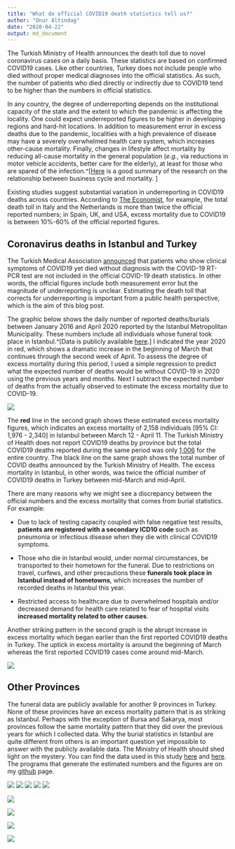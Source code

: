 ```yaml
---
title: "What do official COVID19 death statistics tell us?"
author: "Onur Altindag"
date: "2020-04-22" 
output: md_document
---
```





The Turkish Ministry of Health announces the death toll due to novel coronavirus cases on a daily basis. These statistics are based on confirmed COVID19 cases. Like other countries, Turkey does not include people who died without proper medical diagnoses into the official statistics. As such, the number of patients who died directly or indirectly due to COVID19 tend to be higher than the numbers in official statistics.  

In any country, the degree of underreporting depends on the institutional capacity of the state and the extent to which the pandemic is affecting the locality. One could expect underreported figures to be higher in developing regions and hard-hit locations.  In addition to measurement error in excess deaths due to the pandemic, localities with a high prevalence of disease may have a severely overwhelmed health care system, which increases other-cause mortality. Finally, changes in lifestyle affect mortality by reducing all-cause mortality in the general population (*e.g.*, via reductions in motor vehicle accidents, better care for the elderly), at least for those who are spared of the infection.^[[Here](https://voxeu.org/article/economic-crises-and-mortality) is a good summary of the research on the relationship between business cycle and mortality. ]

Existing studies suggest substantial variation in underreporting in COVID19 deaths across countries. According to [The Economist](https://www.economist.com/graphic-detail/2020/04/16/tracking-covid-19-excess-deaths-across-countries), for example,  the total death toll in Italy and the Netherlands is more than twice the official reported numbers; in Spain, UK, and USA, excess mortality due to COVID19 is between 10%-60% of the official reported figures.    



## Coronavirus deaths in Istanbul and Turkey 

The Turkish Medical Association [announced](http://www.cumhuriyet.com.tr/haber/ttb-saglik-bakanligi-kovid-19-olumlerini-dunya-saglik-orgutu-kodlarina-gore-raporlamiyor-1731938) that patients who show clinical symptoms of COVID19 yet died without diagnosis with the COVID-19 RT-PCR test are not included in the official COVID-19 death statistics. In other words, the official figures include both measurement error but the magnitude of underreporting is unclear. Estimating the death toll that corrects for underreporting is important from a public health perspective, which is the aim of this blog post. 

The graphic below shows the daily number of reported deaths/burials between January 2016 and April 2020 reported by the Istanbul Metropolitan Municipality. These numbers include all individuals whose funeral took place in Istanbul.^[Data is publicly available [here](https://www.turkiye.gov.tr/istanbul-buyuksehir-belediyesi-vefat-sorgulama).] I indicated the year 2020 in red, which shows a dramatic increase in the beginning of March that continues through the second week of April. To assess the degree of excess mortality during this period, I used a simple regression to predict what the expected number of deaths would be without COVID-19 in 2020 using the previous years and months. Next I subtract the expected number of deaths from the actually observed to estimate the excess mortality due to COVID-19.





![](/static/images/posts/excess_mortality/istanbul1-1.png)



The **red** line in the second graph shows these estimated excess mortality figures, which indicates an excess mortality of 2,158 individuals [95% CI: 1,976 - 2,340] in Istanbul between March 12 - April 11. The Turkish Ministry of Health does not report COVID19 deaths by province but the total COVID19 deaths reported during the same period was only [1,006](https://opendata.ecdc.europa.eu/covid19/casedistribution/csv) for the entire country. The black line on the same graph shows the total number of COVID deaths announced by the Turkish Ministry of Health.  The excess mortality in Istanbul, in other words, was twice the official number of COVID19 deaths in Turkey between mid-March and mid-April. 

There are many reasons why we might see a discrepancy between the official numbers and the excess mortality that comes from burial statistics. For example: 


- Due to lack of testing capacity coupled with false negative test results, **patients are registered with a secondary ICD10 code** such as pneumonia or infectious disease when they die with clinical COVID19 symptoms.  

- Those who die in Istanbul would, under normal circumstances, be transported to their hometown for the funeral. Due to restrictions on travel, curfews, and other precautions these **funerals took place in Istanbul instead of hometowns**, which increases the number of recorded deaths in Istanbul this year.  

- Restricted access to healthcare due to overwhelmed hospitals and/or decreased demand for health care related to fear of hospital visits **increased mortality related to other causes**. 

Another striking pattern in the second graph is the abrupt increase in excess mortality which began earlier than the first reported COVID19 deaths in Turkey. The uptick in excess mortality is around the beginning of March whereas the first reported COVID19 cases come around mid-March.   

![](/static/images/posts/excess_mortality/istanbul2-1.png)


## Other Provinces



The funeral data are publicly available for another 9 provinces in Turkey. None of these provinces have an excess mortality pattern that is as striking as Istanbul. Perhaps with the exception of Bursa and Sakarya, most provinces follow the same mortality pattern that they did over the previous years for which I collected data. Why the burial statistics in Istanbul are quite different from others is an important question yet impossible to answer with the publicly available data. The Ministry of Health should shed light on the mystery. You can find the data used in this study [here](/static/df/mortalityraw.csv) and [here](/static/df/tur_covid19.csv). The programs that generate the estimated numbers and the figures are on my [github](https://github.com/ronuraltindag/personalweb/blob/master/content/posts/excess_mortality_eng.pt-tr.Rmd) page. 




![](/static/images/posts/excess_mortality/bursa-1.png)
![](/static/images/posts/excess_mortality/denizli-1.png)
![](/static/images/posts/excess_mortality/diyarbakir-1.png)
![](/static/images/posts/excess_mortality/erzurum-1.png)
![](/static/images/posts/excess_mortality/kocaeli-1.png)

![](/static/images/posts/excess_mortality/konya-1.png)

![](/static/images/posts/excess_mortality/malatya-1.png)

![](/static/images/posts/excess_mortality/maras-1.png)

![](/static/images/posts/excess_mortality/sakarya-1.png)


